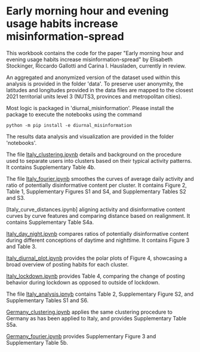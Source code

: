 # Early morning hour and evening usage habits increase misinformation-spread

This workbook contains the code for the paper "Early morning hour and evening usage habits increase misinformation-spread" by Elisabeth Stockinger, Riccardo Gallotti and Carina I. Hausladen, currently in review.

An aggregated and anonymized version of the dataset used within this analysis is provided in the folder 'data'. To preserve user anonymity, the latitudes and longitudes provided in the data files are mapped to the closest 2021 territorial units level 3 (NUTS3, provinces and metropolitan cities).


Most logic is packaged in 'diurnal_misinformation'. Please install the package to execute the notebooks using the command 
```
python -m pip install -e diurnal_misinformation
``` 

The results data analysis and visualization are provided in the folder 'notebooks'.


The file [Italy_clustering.ipynb](notebooks/Italy_clustering.ipynb)  details and background on the procedure used to separate users into clusters based on their typical activity patterns. It contains Supplementary Table 4b.

The file [Italy_fourier.ipynb](notebooks/Italy_fourier.ipynb) smoothes the curves of average daily activity and ratio of potentially disinformative content per cluster. It contains Figure 2, Table 1, Supplementary Figures S1 and S4, and Supplementary Tables S2 and S3.

[Italy_curve_distances.ipynb] aligning activity and disinformative content curves by curve features and comparing distance based on realignment. It contains Supplementary Table S4a.

[Italy_day_night.ipynb](notebooks/Italy_day_night.ipynb) compares ratios of potentially disinformative content during different conceptions of daytime and nighttime. It contains Figure 3 and Table 3.

[Italy_diurnal_plot.ipynb](notebooks/Italy_diurnal_plot.ipynb) provides the polar plots of Figure 4, showcasing a broad overview of posting habits for each cluster.

[Italy_lockdown.ipynb](notebooks/Italy_lockdown.ipynb) provides Table 4, comparing the change of posting behavior during lockdown as opposed to outside of lockdown.

The file [Italy_analysis.ipnyb](notebooks/Italy_analysis.ipynb) contains Table 2, Supplementary Figure S2, and Supplementary Tables S1 and S6.

[Germany_clustering.ipynb](notebook/Germany_clustering.ipynb) applies the same clustering procedure to Germany as has been applied to Italy, and provides Supplementary Table S5a.

[Germany_fourier.ipynb](notebooks/Germany_fourier.ipynb) provides Supplementary Figure 3 and Supplementary Table 5b.